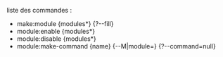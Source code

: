 liste des commandes :
- make:module {modules*} {?--fill}
- module:enable {modules*}
- module:disable {modules*}
- module:make-command {name} {--M|module=} {?--command=null}